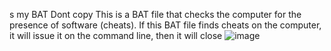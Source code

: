 s my BAT Dont copy This is a BAT file that checks the computer for the presence of software (cheats). If this BAT file finds cheats on the computer, it will issue it on the command line, then it will close
![image](https://github.com/ClashCrack/CheatsFounder/assets/155270836/83d61344-c15f-4c28-a246-8b8f4602c11a)
